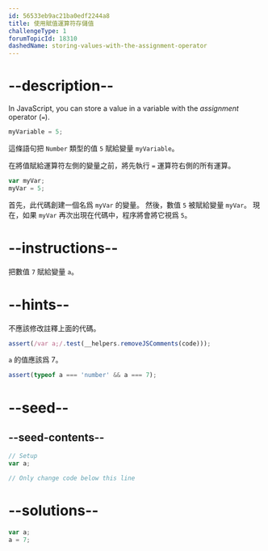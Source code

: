 ```yaml
---
id: 56533eb9ac21ba0edf2244a8
title: 使用賦值運算符存儲值
challengeType: 1
forumTopicId: 18310
dashedName: storing-values-with-the-assignment-operator
---
```


# --description--

In JavaScript, you can store a value in a variable with the <dfn>assignment</dfn> operator (`=`).

```js
myVariable = 5;
```

這條語句把 `Number` 類型的值 `5` 賦給變量 `myVariable`。

在將值賦給運算符左側的變量之前，將先執行 `=` 運算符右側的所有運算。

```js
var myVar;
myVar = 5;
```

首先，此代碼創建一個名爲 `myVar` 的變量。 然後，數值 `5` 被賦給變量 `myVar`。 現在，如果 `myVar` 再次出現在代碼中，程序將會將它視爲 `5`。

# --instructions--

把數值 `7` 賦給變量 `a`。

# --hints--

不應該修改註釋上面的代碼。

```js
assert(/var a;/.test(__helpers.removeJSComments(code)));
```

`a` 的值應該爲 7。

```js
assert(typeof a === 'number' && a === 7);
```

# --seed--

## --seed-contents--

```js
// Setup
var a;

// Only change code below this line
```

# --solutions--

```js
var a;
a = 7;
```
